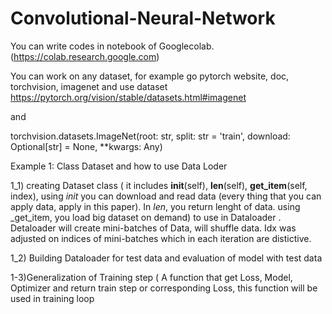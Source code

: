 # Convolutional-Neural-Network

You can write codes in notebook of Googlecolab. (https://colab.research.google.com)

You can work on any dataset, for example go pytorch website, doc, torchvision, imagenet and use dataset  https://pytorch.org/vision/stable/datasets.html#imagenet

and

torchvision.datasets.ImageNet(root: str, split: str = 'train', download: Optional[str] = None, **kwargs: Any) 



 
 
 Example 1: Class Dataset and how to use Data Loder
 

   1_1) creating Dataset class ( it includes __init__(self), __len__(self), __get_item__(self, index), using _init_ you can download and read data (every thing that you can apply data, apply in this paper). In _len_, you return lenght of data.  using _get_item, you load big dataset on demand) to use in Dataloader . Detaloader will create mini-batches of Data, will shuffle data. Idx was adjusted on indices of mini-batches which in each iteration are distictive.

   1_2) Building Dataloader for test data and evaluation of model with test data
   
   1-3)Generalization of Training step ( A function that get Loss, Model, Optimizer and return train step or corresponding Loss, this function will be used in training loop


    

